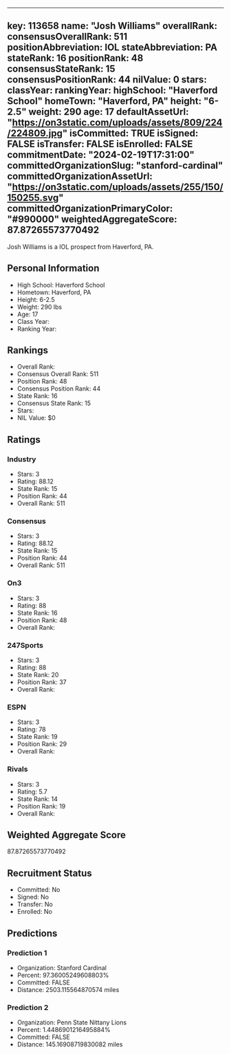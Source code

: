---
  key: 113658
  name: "Josh Williams"
  overallRank: 
  consensusOverallRank: 511
  positionAbbreviation: IOL
  stateAbbreviation: PA
  stateRank: 16
  positionRank: 48
  consensusStateRank: 15
  consensusPositionRank: 44
  nilValue: 0
  stars: 
  classYear: 
  rankingYear: 
  highSchool: "Haverford School"
  homeTown: "Haverford, PA"
  height: "6-2.5"
  weight: 290
  age: 17
  defaultAssetUrl: "https://on3static.com/uploads/assets/809/224/224809.jpg"
  isCommitted: TRUE
  isSigned: FALSE
  isTransfer: FALSE
  isEnrolled: FALSE
  commitmentDate: "2024-02-19T17:31:00"
  committedOrganizationSlug: "stanford-cardinal"
  committedOrganizationAssetUrl: "https://on3static.com/uploads/assets/255/150/150255.svg"
  committedOrganizationPrimaryColor: "#990000"
  weightedAggregateScore: 87.87265573770492
  ---
  
  Josh Williams is a IOL prospect from Haverford, PA.
  
  ## Personal Information
  - High School: Haverford School
  - Hometown: Haverford, PA
  - Height: 6-2.5
  - Weight: 290 lbs
  - Age: 17
  - Class Year: 
  - Ranking Year: 
  
  ## Rankings
  - Overall Rank: 
  - Consensus Overall Rank: 511
  - Position Rank: 48
  - Consensus Position Rank: 44
  - State Rank: 16
  - Consensus State Rank: 15
  - Stars: 
  - NIL Value: $0
  
  ## Ratings
  
  ### Industry
  - Stars: 3
  - Rating: 88.12
  - State Rank: 15
  - Position Rank: 44
  - Overall Rank: 511
  
  ### Consensus
  - Stars: 3
  - Rating: 88.12
  - State Rank: 15
  - Position Rank: 44
  - Overall Rank: 511
  
  ### On3
  - Stars: 3
  - Rating: 88
  - State Rank: 16
  - Position Rank: 48
  - Overall Rank: 
  
  ### 247Sports
  - Stars: 3
  - Rating: 88
  - State Rank: 20
  - Position Rank: 37
  - Overall Rank: 
  
  ### ESPN
  - Stars: 3
  - Rating: 78
  - State Rank: 19
  - Position Rank: 29
  - Overall Rank: 
  
  ### Rivals
  - Stars: 3
  - Rating: 5.7
  - State Rank: 14
  - Position Rank: 19
  - Overall Rank: 
  
  ## Weighted Aggregate Score
  87.87265573770492
  
  ## Recruitment Status
  - Committed: No
  - Signed: No
  - Transfer: No
  - Enrolled: No
  
  
  
  ## Predictions
  
  ### Prediction 1
  - Organization: Stanford Cardinal
  - Percent: 97.36005249608803%
  - Committed: FALSE
  - Distance: 2503.115564870574 miles
  
  ### Prediction 2
  - Organization: Penn State Nittany Lions
  - Percent: 1.4486901216495884%
  - Committed: FALSE
  - Distance: 145.16908719830082 miles
  